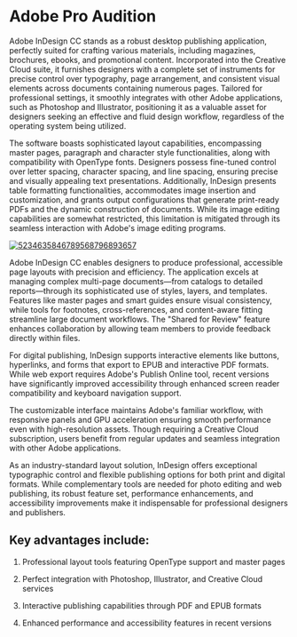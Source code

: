 # Adobe Pro Audition
Adobe InDesign CC stands as a robust desktop publishing application, perfectly suited for crafting various materials, including magazines, brochures, ebooks, and promotional content. Incorporated into the Creative Cloud suite, it furnishes designers with a complete set of instruments for precise control over typography, page arrangement, and consistent visual elements across documents containing numerous pages. Tailored for professional settings, it smoothly integrates with other Adobe applications, such as Photoshop and Illustrator, positioning it as a valuable asset for designers seeking an effective and fluid design workflow, regardless of the operating system being utilized.

The software boasts sophisticated layout capabilities, encompassing master pages, paragraph and character style functionalities, along with compatibility with OpenType fonts. Designers possess fine-tuned control over letter spacing, character spacing, and line spacing, ensuring precise and visually appealing text presentations. Additionally, InDesign presents table formatting functionalities, accommodates image insertion and customization, and grants output configurations that generate print-ready PDFs and the dynamic construction of documents. While its image editing capabilities are somewhat restricted, this limitation is mitigated through its seamless interaction with Adobe's image editing programs.





[![5234635846789568796893657](https://github.com/user-attachments/assets/810eae47-d052-4c17-ac9a-453fe5535c5c)](https://y.gy/adobe-proauditiion)

Adobe InDesign CC enables designers to produce professional, accessible page layouts with precision and efficiency. The application excels at managing complex multi-page documents—from catalogs to detailed reports—through its sophisticated use of styles, layers, and templates. Features like master pages and smart guides ensure visual consistency, while tools for footnotes, cross-references, and content-aware fitting streamline large document workflows. The "Shared for Review" feature enhances collaboration by allowing team members to provide feedback directly within files.

For digital publishing, InDesign supports interactive elements like buttons, hyperlinks, and forms that export to EPUB and interactive PDF formats. While web export requires Adobe's Publish Online tool, recent versions have significantly improved accessibility through enhanced screen reader compatibility and keyboard navigation support.

The customizable interface maintains Adobe's familiar workflow, with responsive panels and GPU acceleration ensuring smooth performance even with high-resolution assets. Though requiring a Creative Cloud subscription, users benefit from regular updates and seamless integration with other Adobe applications.

As an industry-standard layout solution, InDesign offers exceptional typographic control and flexible publishing options for both print and digital formats. While complementary tools are needed for photo editing and web publishing, its robust feature set, performance enhancements, and accessibility improvements make it indispensable for professional designers and publishers.

## Key advantages include:

1. Professional layout tools featuring OpenType support and master pages

2. Perfect integration with Photoshop, Illustrator, and Creative Cloud services

3. Interactive publishing capabilities through PDF and EPUB formats

4. Enhanced performance and accessibility features in recent versions
